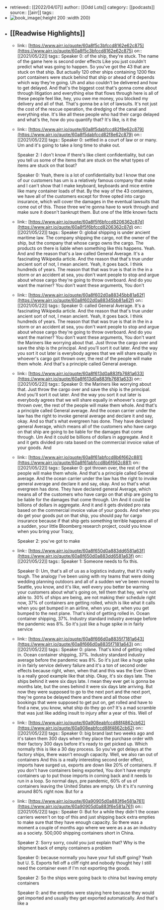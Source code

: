 - retrieved:: [[2022/04/07]]
  author:: [[Odd Lots]]
  category:: [[podcasts]]
  source:: [[airr]]
  tags::
- ![book_image](https://megaphone.imgix.net/podcasts/e56dec80-2ff9-11e7-99a1-8b1ba2047fd5/image/NEW.webversion.bw-podcasts-oddlots-icon-3000x3000-min.jpg?ixlib=rails-2.1.2&max-w=3000&max-h=3000&fit=crop&auto=format,compress){:height 200 :width 200}
- ## [[Readwise Highlights]]
	- link:: [https://www.airr.io/quote/60a8f5c3bfccd8162e62c875](https://www.airr.io/quote/60a8f5c3bfccd8162e62c875)
	  on:: [[2021/05/22]]
	  tags:: 
	  Speaker 0: of the ship, they're stuck. The name of the game here is second order effects Like you just couldn't predict what was going to happen. So you've got the 43 that are stuck on that ship. But actually 120 other ships containing 1200 flex port containers were stuck behind that ship or ahead of it depends which way they're going. Uh and also couldn't be delivered and how to get delayed. And that's the biggest cost that's gonna come about through litigation and everything else that flows through here is all of these people feel like, hey, you owe me money, you blocked my delivery and all of that. That's gonna be a lot of lawsuits. It's not just the cost of the rescue operation, the dredging of the canal and everything else. It's like all these people who had their cargo delayed and what's the, how do you quantify that? It's like, is it the
	- link:: [https://www.airr.io/quote/60a8f5dabfccd82f8e62c879](https://www.airr.io/quote/60a8f5dabfccd82f8e62c879)
	  on:: [[2021/05/22]]
	  tags:: 
	  Speaker 0: settled in a court of law or or many. Um and it's going to take a long time to shake out. 
	  
	  Speaker 2: I don't know if there's like client confidentiality, but can you tell us some of the items that are stuck on the what types of items are stuck on that boat? 
	  
	  Speaker 0: Yeah, there is a lot of confidentiality but I know that one of our customers has um is a relatively famous company that make and I can't show that I make keyboard, keyboards and mice entire like many container loads of that. By the way of the 43 containers, we have all of the customers except for three opted into cargo insurance, which will cover the damages in the eventual lawsuits that come out of this. Those three we're gonna have to work through and make sure it doesn't bankrupt them. But one of the little known facts
	- link:: [https://www.airr.io/quote/60a8f5f6bfccd8206362c87d](https://www.airr.io/quote/60a8f5f6bfccd8206362c87d)
	  on:: [[2021/05/22]]
	  tags:: 
	  Speaker 0: global shipping is under ancient maritime law. The company shipping the cargo, not the owner of the ship, but the company that whose cargo owns the cargo. The products on there is liable when something like this happens. Yeah. And and the reason that's a law called General Average. It's a fascinating Wikipedia article. And the reason that that's true under ancient sort of not, I mean ancient. Yeah, it goes back. I think hundreds of years. The reason that that was true is that in the in a storm or an accident at sea, you don't want people to stop and argue about whose cargo they're going to throw overboard. And do you want the mariner? You don't want these arguments, You don't
	- link:: [https://www.airr.io/quote/60a8f602d0a88345bb81a62f](https://www.airr.io/quote/60a8f602d0a88345bb81a62f)
	  on:: [[2021/05/22]]
	  tags:: 
	  Speaker 0: called General Average. It's a fascinating Wikipedia article. And the reason that that's true under ancient sort of not, I mean ancient. Yeah, it goes back. I think hundreds of years. The reason that that was true is that in the in a storm or an accident at sea, you don't want people to stop and argue about whose cargo they're going to throw overboard. And do you want the mariner? You don't want these arguments, You don't want the Mariners like worrying about that. Just throw the cargo over and save the ship is the principal. And you'll sort it out later. And the way you sort it out later is everybody agrees that we will share equally in whoever's cargo got thrown over, the rest of the people will make them whole. And that's a principle called General average.
	- link:: [https://www.airr.io/quote/60a8f613d0a883fb7681a633](https://www.airr.io/quote/60a8f613d0a883fb7681a633)
	  on:: [[2021/05/22]]
	  tags:: 
	  Speaker 0: the Mariners like worrying about that. Just throw the cargo over and save the ship is the principal. And you'll sort it out later. And the way you sort it out later is everybody agrees that we will share equally in whoever's cargo got thrown over, the rest of the people will make them whole. And that's a principle called General average. And the ocean carrier under the law has the right to invoke general average and declare it and say, okay. And so that's what evergreen has done. They have declared general Average, which means all of the customers who have cargo on that ship are going to be liable for the damages that come through. Um And it could be billions of dollars in aggregate. And it and it gets divided pro rata based on the commercial invoice value of your goods. And
	- link:: [https://www.airr.io/quote/60a8f61abfccd8b6f662c881](https://www.airr.io/quote/60a8f61abfccd8b6f662c881)
	  on:: [[2021/05/22]]
	  tags:: 
	  Speaker 0: got thrown over, the rest of the people will make them whole. And that's a principle called General average. And the ocean carrier under the law has the right to invoke general average and declare it and say, okay. And so that's what evergreen has done. They have declared general Average, which means all of the customers who have cargo on that ship are going to be liable for the damages that come through. Um And it could be billions of dollars in aggregate. And it and it gets divided pro rata based on the commercial invoice value of your goods. And when you do get your goods put on that ship, you should pay for cargo insurance because if that ship gets something terrible happens all of a sudden, your little Bloomberg research project, could you know when you bring your Tracy, 
	  
	  Speaker 2: you've got to make
	- link:: [https://www.airr.io/quote/60a8f650d0a883dd6581a63f](https://www.airr.io/quote/60a8f650d0a883dd6581a63f)
	  on:: [[2021/05/22]]
	  tags:: 
	  Speaker 1: Someone needs to fix this. 
	  
	  Speaker 0: Um, that's all of us as a logistics industry, that it's really tough. The analogy I've been using with my teams that were doing wedding planning outdoors and all of a sudden we've been moved to Seattle, you know, and it's like, well every you better be warning your customers about what's going on, tell them that hey, we're not able to. 30% of ships are being, are not making their schedule right now, 37% of containers are getting rolled, which is like what it calls when you get bumped in an airline, when you get, when you get bumped to the next plane. That's kind of getting rolled in. Ocean container shipping, 37%. Industry standard industry average before the pandemic was 8%. So it's just like a huge spike in in fairly service
	- link:: [https://www.airr.io/quote/60a8f666d0a8835f7181a643](https://www.airr.io/quote/60a8f666d0a8835f7181a643)
	  on:: [[2021/05/22]]
	  tags:: 
	  Speaker 0: plane. That's kind of getting rolled in. Ocean container shipping, 37%. Industry standard industry average before the pandemic was 8%. So it's just like a huge spike in in fairly service delivery failure and it's a ton of second order effects because right, when, when that and this was the Ever Given is a really good example like that ship. Okay, it's six days late. The ships behind it were six days late. I mean they ever get is gonna be months late, but the ones behind it were six days late arriving. But now they were supposed to go to the next port and the next port, they're gonna be delayed there and there and all those other bookings that were supposed to get put on, get rolled and have to find a new, you know, what ship do they go on? It's a mad scramble that was just like adding insult to injury after a year of this. Well of
	- link:: [https://www.airr.io/quote/60a908eabfccd88f4862cb62](https://www.airr.io/quote/60a908eabfccd88f4862cb62)
	  on:: [[2021/05/22]]
	  tags:: 
	  Speaker 0: big brand last two weeks ago and it's taken them 300 days when they place the purchase order with their factory 300 days before it's ready to get picked up. Which normally this is like a 30 day process. So you've got delays at the factory ships, there wasn't enough capacity. Well, we also ran out of containers And this is a really interesting second order effect, imports have surged us, exports are down like 20% of containers. If you don't have containers being exported, You don't have empty containers up to put those imports in coming back and it needs to run in a loop. So normal days, pre pandemic, 60% of us of containers leaving the United States are empty. Uh it's it's running around 80% right now. But for a
	- link:: [https://www.airr.io/quote/60a90905d0a883f6e581a761](https://www.airr.io/quote/60a90905d0a883f6e581a761)
	  on:: [[2021/05/22]]
	  tags:: 
	  Speaker 0: But for a while they didn't the ocean carriers weren't on top of this and just shipping back extra empties to make sure that they have enough capacity. So there was a moment a couple of months ago where we were as a as an industry as a society. 500,000 shipping containers short in China. 
	  
	  Speaker 2: Sorry sorry, could you just explain that? Why is the shipment back of empty containers a problem 
	  
	  Speaker 0: because normally you have your full stuff going? Yeah but U. S. Exports fell off a cliff right and nobody thought hey I still need the container even if I'm not exporting the goods. 
	  
	  Speaker 2: So the ships were going back to china but leaving empty containers 
	  
	  Speaker 0: and the empties were staying here because they would get imported and usually they get exported automatically. And that's like a
